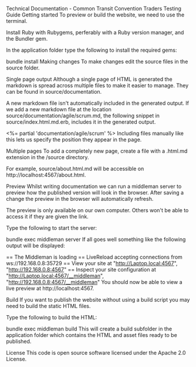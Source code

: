 Technical Documentation - Common Transit Convention Traders Testing Guide
Getting started
To preview or build the website, we need to use the terminal.

Install Ruby with Rubygems, perferably with a Ruby version manager, and the Bundler gem.

In the application folder type the following to install the required gems:

bundle install
Making changes
To make changes edit the source files in the source folder.

Single page output
Although a single page of HTML is generated the markdown is spread across multiple files to make it easier to manage. They can be found in source/documentation.

A new markdown file isn't automatically included in the generated output. If we add a new markdown file at the location source/documentation/agile/scrum.md, the following snippet in source/index.html.md.erb, includes it in the generated output.

<%= partial 'documentation/agile/scrum' %>
Including files manually like this lets us specify the position they appear in the page.

Multiple pages
To add a completely new page, create a file with a .html.md extension in the /source directory.

For example, source/about.html.md will be accessible on http://localhost:4567/about.html.

Preview
Whilst writing documentation we can run a middleman server to preview how the published version will look in the browser. After saving a change the preview in the browser will automatically refresh.

The preview is only available on our own computer. Others won't be able to access it if they are given the link.

Type the following to start the server:

bundle exec middleman server
If all goes well something like the following output will be displayed:

== The Middleman is loading
== LiveReload accepting connections from ws://192.168.0.8:35729
== View your site at "http://Laptop.local:4567", "http://192.168.0.8:4567"
== Inspect your site configuration at "http://Laptop.local:4567/__middleman", "http://192.168.0.8:4567/__middleman"
You should now be able to view a live preview at http://localhost:4567.

Build
If you want to publish the website without using a build script you may need to build the static HTML files.

Type the following to build the HTML:

bundle exec middleman build
This will create a build subfolder in the application folder which contains the HTML and asset files ready to be published.

License
This code is open source software licensed under the Apache 2.0 License.
